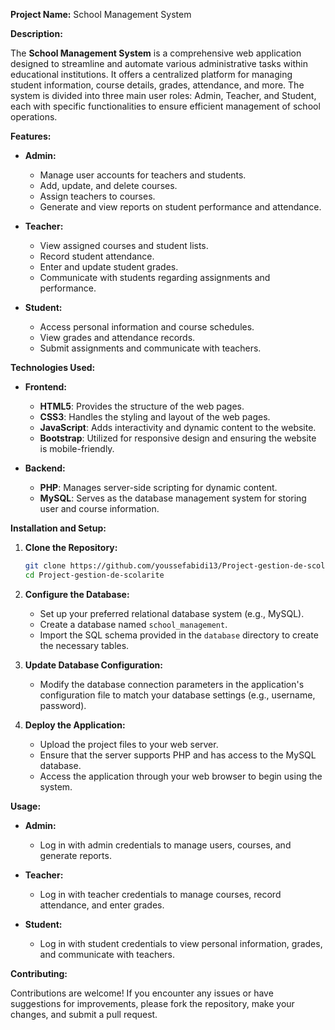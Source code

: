 **Project Name:** School Management System

**Description:**

The **School Management System** is a comprehensive web application designed to streamline and automate various administrative tasks within educational institutions. It offers a centralized platform for managing student information, course details, grades, attendance, and more. The system is divided into three main user roles: Admin, Teacher, and Student, each with specific functionalities to ensure efficient management of school operations.

**Features:**

- **Admin:**
  - Manage user accounts for teachers and students.
  - Add, update, and delete courses.
  - Assign teachers to courses.
  - Generate and view reports on student performance and attendance.

- **Teacher:**
  - View assigned courses and student lists.
  - Record student attendance.
  - Enter and update student grades.
  - Communicate with students regarding assignments and performance.

- **Student:**
  - Access personal information and course schedules.
  - View grades and attendance records.
  - Submit assignments and communicate with teachers.

**Technologies Used:**

- **Frontend:**
  - **HTML5**: Provides the structure of the web pages.
  - **CSS3**: Handles the styling and layout of the web pages.
  - **JavaScript**: Adds interactivity and dynamic content to the website.
  - **Bootstrap**: Utilized for responsive design and ensuring the website is mobile-friendly.

- **Backend:**
  - **PHP**: Manages server-side scripting for dynamic content.
  - **MySQL**: Serves as the database management system for storing user and course information.

**Installation and Setup:**

1. **Clone the Repository:**
   ```bash
   git clone https://github.com/youssefabidi13/Project-gestion-de-scolarite.git
   cd Project-gestion-de-scolarite
   ```

2. **Configure the Database:**
   - Set up your preferred relational database system (e.g., MySQL).
   - Create a database named `school_management`.
   - Import the SQL schema provided in the `database` directory to create the necessary tables.

3. **Update Database Configuration:**
   - Modify the database connection parameters in the application's configuration file to match your database settings (e.g., username, password).

4. **Deploy the Application:**
   - Upload the project files to your web server.
   - Ensure that the server supports PHP and has access to the MySQL database.
   - Access the application through your web browser to begin using the system.

**Usage:**

- **Admin:**
  - Log in with admin credentials to manage users, courses, and generate reports.

- **Teacher:**
  - Log in with teacher credentials to manage courses, record attendance, and enter grades.

- **Student:**
  - Log in with student credentials to view personal information, grades, and communicate with teachers.

**Contributing:**

Contributions are welcome! If you encounter any issues or have suggestions for improvements, please fork the repository, make your changes, and submit a pull request.
